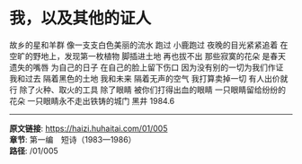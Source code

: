 # 我，以及其他的证人

故乡的星和羊群
像一支支白色美丽的流水
跑过
小鹿跑过
夜晚的目光紧紧追着
在空旷的野地上，发现第一枚植物
脚插进土地
再也拔不出
那些寂寞的花朵
是春天遗失的嘴唇
为自己的日子
在自己的脸上留下伤口
因为没有别的一切为我们作证
我和过去
隔着黑色的土地
我和未来
隔着无声的空气
我打算卖掉一切
有人出价就行
除了火种、取火的工具
除了眼睛
被你们打得出血的眼睛
一只眼睛留给纷纷的花朵
一只眼睛永不走出铁铸的城门
黑井
1984.6

---

**原文链接**: https://haizi.huhaitai.com/01/005  
**章节**: 第一编　短诗（1983—1986）  
**路径**: /01/005

